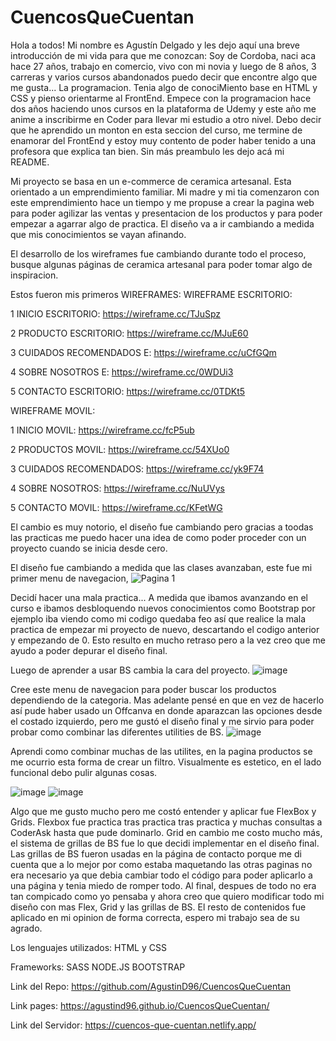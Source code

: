 # CuencosQueCuentan
Hola a todos! Mi nombre es Agustín Delgado y les dejo aquí una breve introducción de mi vida para que me conozcan:
Soy de Cordoba, naci aca hace 27 años, trabajo en comercio, vivo con mi novia y luego de 8 años, 3 carreras y varios cursos abandonados puedo decir que encontre algo que me gusta... La programacion. 
Tenia algo de conociMiento base en HTML y CSS y pienso orientarme al FrontEnd.
Empece con la programacion hace dos años haciendo unos cursos en la plataforma de Udemy y este año me anime a inscribirme en Coder para llevar mi estudio a otro nivel.
Debo decir que he aprendido un monton en esta seccion del curso, me termine de enamorar del FrontEnd y estoy muy contento de poder haber tenido a una profesora que explica tan bien. Sin más preambulo les dejo acá mi README.

Mi proyecto se basa en un e-commerce de ceramica artesanal. Esta orientado a un emprendimiento familiar. Mi madre y mi tia comenzaron con este emprendimiento hace un tiempo y me propuse a crear la pagina web para poder agilizar las ventas y presentacion de los productos y para poder empezar a agarrar algo de practica.
El diseño va a ir cambiando a medida que mis conocimientos se vayan afinando.

El desarrollo de los wireframes fue cambiando durante todo el proceso, busque algunas páginas de ceramica artesanal para poder tomar algo de inspiracion.

Estos fueron mis primeros WIREFRAMES:
WIREFRAME ESCRITORIO:

1 INICIO ESCRITORIO: https://wireframe.cc/TJuSpz

2 PRODUCTO ESCRITORIO: https://wireframe.cc/MJuE60

3 CUIDADOS RECOMENDADOS E: https://wireframe.cc/uCfGQm

4 SOBRE NOSOTROS E: https://wireframe.cc/0WDUi3

5 CONTACTO ESCRITORIO: https://wireframe.cc/0TDKt5

WIREFRAME MOVIL:

1 INICIO MOVIL: https://wireframe.cc/fcP5ub

2 PRODUCTOS MOVIL: https://wireframe.cc/54XUo0

3 CUIDADOS RECOMENDADOS: https://wireframe.cc/yk9F74

4 SOBRE NOSOTROS: https://wireframe.cc/NuUVys

5 CONTACTO MOVIL: https://wireframe.cc/KFetWG

El cambio es muy notorio, el diseño fue cambiando pero gracias a toodas las practicas me puedo hacer una idea de como poder proceder con un proyecto cuando se inicia desde cero.

El diseño fue cambiando a medida que las clases avanzaban, este fue mi primer menu de navegacion,
![Pagina 1](https://github.com/AgustinD96/CuencosQueCuentan/assets/138124758/c137ce13-cdd7-4e5d-acfa-43d081bc05c4)

Decidí hacer una mala practica... A medida que ibamos avanzando en el curso e ibamos desbloquendo nuevos conocimientos como Bootstrap por ejemplo iba viendo como mi codigo quedaba feo así que realice la mala practica de empezar mi proyecto de nuevo, descartando el codigo anterior y empezando de 0. Esto resulto en mucho retraso pero a la vez creo que me ayudo a poder depurar el diseño final.

Luego de aprender a usar BS cambia la cara del proyecto.
![image](https://github.com/AgustinD96/CuencosQueCuentan/assets/138124758/e046907c-4d87-43e2-9f2c-6e85684e1d63)


Cree este menu de navegacion para poder buscar los productos dependiendo de la categoria. Mas adelante pensé en que en vez de hacerlo así pude haber usado un Offcanva en donde aparazcan las opciones desde el costado izquierdo, pero me gustó el diseño final y me sirvio para poder probar como combinar las diferentes utilities de BS.
![image](https://github.com/AgustinD96/CuencosQueCuentan/assets/138124758/c81290ab-78f3-40f4-ab58-6372b0beaddc)

Aprendi como combinar muchas de las utilites, en la pagina productos se me ocurrio esta forma de crear un filtro. Visualmente es estetico, en el lado funcional debo pulir algunas cosas.

![image](https://github.com/AgustinD96/CuencosQueCuentan/assets/138124758/4b619057-1e4e-4a54-b750-e94811ed1d1f)
![image](https://github.com/AgustinD96/CuencosQueCuentan/assets/138124758/e95732e2-9355-468e-845e-73ffa3fa9fc0)

Algo que me gusto mucho pero me costó entender y aplicar fue FlexBox y Grids. Flexbox fue practica tras practica tras practica y muchas consultas a CoderAsk hasta que pude dominarlo. Grid en cambio me costo mucho más, el sistema de grillas de BS fue lo que decidi implementar en el diseño final.
Las grillas de BS fueron usadas en la página de contacto porque me di cuenta que a lo mejor por como estaba maquetando las otras paginas no era necesario ya que debia cambiar todo el código para poder aplicarlo a una página y tenia miedo de romper todo.
Al final, despues de todo no era tan compicado como yo pensaba y ahora creo que quiero modificar todo mi diseño con mas Flex, Grid y las grillas de BS.
El resto de contenidos fue aplicado en mi opinion de forma correcta, espero mi trabajo sea de su agrado.

Los lenguajes utilizados:
HTML y CSS

Frameworks:
SASS NODE.JS BOOTSTRAP

Link del Repo: https://github.com/AgustinD96/CuencosQueCuentan

Link pages: https://agustind96.github.io/CuencosQueCuentan/

Link del Servidor: https://cuencos-que-cuentan.netlify.app/

